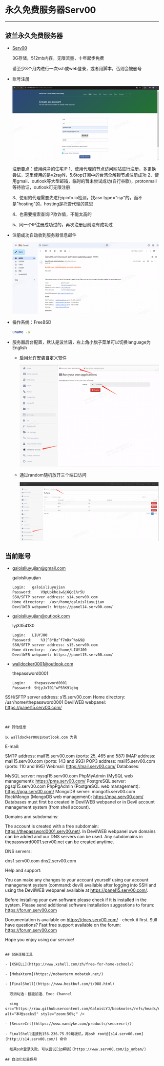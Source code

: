 # 永久免费服务器Serv00

---

## 波兰永久免费服务器

- [Serv00](https://www.serv00.com/)

  3G存储，512mb内存，无限流量，十年起步免费

  请至少3个月内进行一次ssh或web登录，或者用脚本，否则会被删号

- 账号注册

  ![账号注册](https://raw.githubusercontent.com/GaloisLYJ/booknotes/refs/heads/master/%E4%BA%91%E6%9C%8D%E5%8A%A1%E5%99%A8%E4%B9%8B%E7%A7%91%E5%AD%A6%E4%B8%8A%E7%BD%91/file/Serv00%E6%B3%A8%E5%86%8C.png)

  注册要点：使用纯净的住宅IP
  1、使用代理的节点访问网站进行注册，多更换尝试，这里使用的是v2rayN，5.6top订阅中的台湾全解锁节点注册成功
  2、使用gmail、outlook等大型邮箱，临时的暂未尝试成功(自行谷歌)，protonmail等待验证，outlook可无限注册

  3、使用的代理需要先进行ipinfo.io检测，找asn type="isp"的，而不是"hosting"的，hosting是托管代理的意思

  4、也需要搜索查询IP欺诈值，不能太高的

  5、同一个IP注册成功过的，再次注册目前没有成功过

- 注册成功自动收到服务器信息邮件

  ![服务器邮件](https://raw.githubusercontent.com/GaloisLYJ/booknotes/refs/heads/master/%E4%BA%91%E6%9C%8D%E5%8A%A1%E5%99%A8%E4%B9%8B%E7%A7%91%E5%AD%A6%E4%B8%8A%E7%BD%91/file/Serv00%E6%9C%8D%E5%8A%A1%E5%99%A8%E9%82%AE%E4%BB%B6.png)

- 操作系统：FreeBSD

  ```bash
  uname -a
  ```

- 服务器后台配置，默认是波兰语，右上角小旗子菜单可以切换language为English

  - 启用允许安装自定义软件

    ![Serv00启用软件安装](https://raw.githubusercontent.com/GaloisLYJ/booknotes/refs/heads/master/%E4%BA%91%E6%9C%8D%E5%8A%A1%E5%99%A8%E4%B9%8B%E7%A7%91%E5%AD%A6%E4%B8%8A%E7%BD%91/file/Serv00%E5%90%AF%E7%94%A8%E8%BD%AF%E4%BB%B6%E5%AE%89%E8%A3%85.png)

  - 通过random随机放开三个端口访问

    ![Serv00端口访问](https://raw.githubusercontent.com/GaloisLYJ/booknotes/refs/heads/master/%E4%BA%91%E6%9C%8D%E5%8A%A1%E5%99%A8%E4%B9%8B%E7%A7%91%E5%AD%A6%E4%B8%8A%E7%BD%91/file/Serv00%E7%AB%AF%E5%8F%A3%E8%AE%BF%E9%97%AE.png)

## 当前账号

 - galoisliuyujian@gmail.com

   galoisliuyujian

   ```
   Login:	galoisliuyujian
   Password:	V9pUpkho)w&j6Qd1%r5U
   SSH/SFTP server address:	s14.serv00.com
   Home directory:	/usr/home/galoisliuyujian
   DevilWEB webpanel: https://panel14.serv00.com/
   ```

 - galoisliuyujian@outlook.com

   lyj3354130
   
   ```
   Login:	LIUYJ00
   Password:	%3(^8*Bz^f7mDx^%s&9@
   SSH/SFTP server address:	s15.serv00.com
   Home directory:	/usr/home/LIUYJ00
   DevilWEB webpanel: https://panel15.serv00.com/
   ```
   
- walldocker0001@outlook.com

  thepassword0001

  ```
  Login:	thepassword0001
  Password:	9HjyJxT01^wP5RK9lgbq
SSH/SFTP server address:	s15.serv00.com
  Home directory:	/usr/home/thepassword0001
  DevilWEB webpanel: https://panel15.serv00.com/
  ```
  

## 其他信息

以 walldocker0001@outlook.com 为例

```
E-mail:

SMTP address:	mail15.serv00.com (ports: 25, 465 and 587)
IMAP address:	mail15.serv00.com (ports: 143 and 993)
POP3 address:	mail15.serv00.com (ports: 110 and 995)
Webmail:	https://mail.serv00.com/
Databases:

MySQL server:	mysql15.serv00.com
PhpMyAdmin (MySQL web management):	https://pma.serv00.com/
PostgreSQL server:	pgsql15.serv00.com
PhpPgAdmin (PostgreSQL web management):	https://pga.serv00.com/
MongoDB server:	mongo15.serv00.com
RockMongo (MongoDB web management):	https://moa.serv00.com/
Databases must first be created in DevilWEB webpanel or in Devil account management system (from shell account).

Domains and subdomains:

The account is created with a free subdomain: https://thepassword0001.serv00.net/.
In DevilWEB webpanel own domains can be added and our DNS servers can be used. Any subdomains in thepassword0001.serv00.net can be created anytime.

DNS servers:

dns1.serv00.com
dns2.serv00.com

Help and support:

You can make any changes to your account yourself using our account management system (command: devil) available after logging into SSH and using the DevilWEB webpanel available at https://panel15.serv00.com/.

Before installing your own software please check if it is installed in the system.
Please send additional software installation suggestions to forum: https://forum.serv00.com

Documentation is available on https://docs.serv00.com/ - check it first.
Still have questions? Fast free support available on the forum: https://forum.serv00.com

Hope you enjoy using our service!
```

## SSH连接工具

- [XSHELL](https://www.xshell.com/zh/free-for-home-school/)

- [MobaXterm](https://mobaxterm.mobatek.net/)

- [FinalShell](https://www.hostbuf.com/t/988.html)

  取消勾选：智能加速、Exec Channel

  <img src="https://raw.githubusercontent.com/GaloisLYJ/booknotes/refs/heads/master/%E4%BA%91%E6%9C%8D%E5%8A%A1%E5%99%A8%E4%B9%8B%E7%A7%91%E5%AD%A6%E4%B8%8A%E7%BD%91/file/FinalShell%E6%9C%AC%E5%9C%B0Socks5%E9%85%8D%E7%BD%AE%E7%94%A8%E4%BA%8E%E8%BF%9E%E6%8E%A5Serv00.png" alt="本地socks5" style="zoom:50%;" />

- [SecureCrt](https://www.vandyke.com/products/securecrt/)

- FinalShell连接到156.236.75.59跳板机，再ssh root@[s14.serv00.com](http://s14.serv00.com/) 命令

  如果ssh登录失败，可以尝试[ip解锁](https://www.serv00.com/ip_unban/)

## 自动化批量保号

